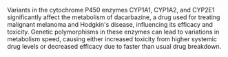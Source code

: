 Variants in the cytochrome P450 enzymes CYP1A1, CYP1A2, and CYP2E1 significantly affect the metabolism of dacarbazine, a drug used for treating malignant melanoma and Hodgkin's disease, influencing its efficacy and toxicity. Genetic polymorphisms in these enzymes can lead to variations in metabolism speed, causing either increased toxicity from higher systemic drug levels or decreased efficacy due to faster than usual drug breakdown.